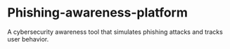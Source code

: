 # Phishing-awareness-platform
A cybersecurity awareness tool that simulates phishing attacks and tracks user behavior.  
